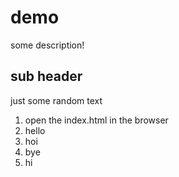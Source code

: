 # demo

some description!

## sub header

just some random text

1. open the index.html in the browser
2. hello
3. hoi
4. bye
5. hi
